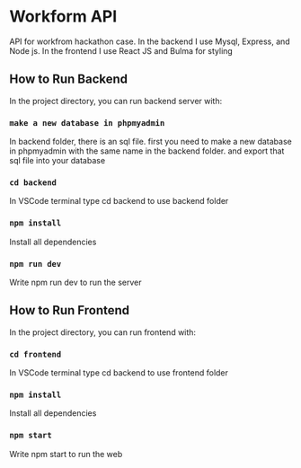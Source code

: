 # Workform API

API for workfrom hackathon case. In the backend I use Mysql, Express, and Node js.
In the frontend I use React JS and Bulma for styling

## How to Run Backend

In the project directory, you can run backend server with:

### `make a new database in phpmyadmin`
In backend folder, there is an sql file. first you need to make
a new database in phpmyadmin with the same name in the backend folder.
and export that sql file into your database

### `cd backend`

In VSCode terminal type cd backend to use backend folder

### `npm install`

Install all dependencies

### `npm run dev`

Write npm run dev to run the server 

## How to Run Frontend

In the project directory, you can run frontend with:

### `cd frontend`

In VSCode terminal type cd backend to use frontend folder

### `npm install`

Install all dependencies

### `npm start`

Write npm start to run the web 


